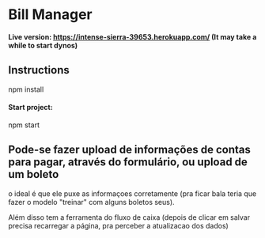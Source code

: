 # Bill Manager

#### Live version: https://intense-sierra-39653.herokuapp.com/ (It may take a while to start dynos)

## Instructions

npm install

#### Start project:
npm start

## Pode-se fazer upload de informações de contas para pagar, através do formulário, ou upload de um boleto
o ideal é que ele puxe as informaçoes corretamente (pra ficar bala teria que fazer o modelo "treinar" com alguns boletos seus).

Além disso tem a ferramenta do fluxo de caixa (depois de clicar em salvar precisa recarregar a página, pra perceber a atualizacao dos dados)

 
